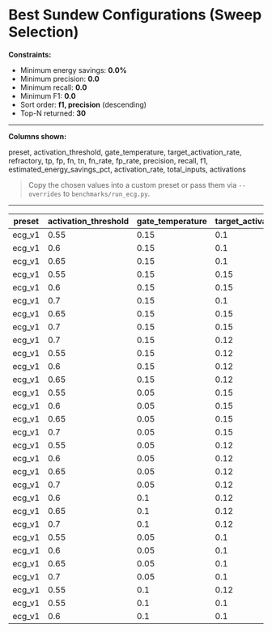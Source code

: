 # Best Sundew Configurations (Sweep Selection)

**Constraints:**

- Minimum energy savings: **0.0%**
- Minimum precision: **0.0**
- Minimum recall: **0.0**
- Minimum F1: **0.0**
- Sort order: **f1, precision** (descending)
- Top-N returned: **30**

---

**Columns shown:**

preset, activation_threshold, gate_temperature, target_activation_rate, refractory, tp, fp, fn, tn, fn_rate, fp_rate, precision, recall, f1, estimated_energy_savings_pct, activation_rate, total_inputs, activations

> Copy the chosen values into a custom preset or pass them via `--overrides` to `benchmarks/run_ecg.py`.

---

| preset | activation_threshold | gate_temperature | target_activation_rate | refractory | tp | fp | fn | tn | fn_rate | fp_rate | precision | recall | f1 | estimated_energy_savings_pct | activation_rate | total_inputs | activations |
|---|---|---|---|---|---|---|---|---|---|---|---|---|---|---|---|---|---|
| ecg_v1 | 0.55 | 0.15 | 0.1 | 0 | 409 | 2089 | 4744 | 42758 | 0.920629 | 0.0465806 | 0.163731 | 0.0793712 | 0.106914 |  |  | 50000 | 2498 |
| ecg_v1 | 0.6 | 0.15 | 0.1 | 0 | 409 | 2089 | 4744 | 42758 | 0.920629 | 0.0465806 | 0.163731 | 0.0793712 | 0.106914 |  |  | 50000 | 2498 |
| ecg_v1 | 0.65 | 0.15 | 0.1 | 0 | 409 | 2089 | 4744 | 42758 | 0.920629 | 0.0465806 | 0.163731 | 0.0793712 | 0.106914 |  |  | 50000 | 2498 |
| ecg_v1 | 0.55 | 0.15 | 0.15 | 0 | 410 | 2163 | 4743 | 42684 | 0.920435 | 0.0482307 | 0.159347 | 0.0795653 | 0.106135 |  |  | 50000 | 2573 |
| ecg_v1 | 0.6 | 0.15 | 0.15 | 0 | 410 | 2163 | 4743 | 42684 | 0.920435 | 0.0482307 | 0.159347 | 0.0795653 | 0.106135 |  |  | 50000 | 2573 |
| ecg_v1 | 0.7 | 0.15 | 0.1 | 0 | 406 | 2092 | 4747 | 42755 | 0.921211 | 0.0466475 | 0.16253 | 0.0787891 | 0.10613 |  |  | 50000 | 2498 |
| ecg_v1 | 0.65 | 0.15 | 0.15 | 0 | 409 | 2164 | 4744 | 42683 | 0.920629 | 0.0482529 | 0.158958 | 0.0793712 | 0.105876 |  |  | 50000 | 2573 |
| ecg_v1 | 0.7 | 0.15 | 0.15 | 0 | 409 | 2164 | 4744 | 42683 | 0.920629 | 0.0482529 | 0.158958 | 0.0793712 | 0.105876 |  |  | 50000 | 2573 |
| ecg_v1 | 0.7 | 0.15 | 0.12 | 0 | 403 | 2119 | 4750 | 42728 | 0.921793 | 0.0472495 | 0.159794 | 0.0782069 | 0.105016 |  |  | 50000 | 2522 |
| ecg_v1 | 0.55 | 0.15 | 0.12 | 0 | 402 | 2120 | 4751 | 42727 | 0.921987 | 0.0472718 | 0.159397 | 0.0780128 | 0.104756 |  |  | 50000 | 2522 |
| ecg_v1 | 0.6 | 0.15 | 0.12 | 0 | 402 | 2120 | 4751 | 42727 | 0.921987 | 0.0472718 | 0.159397 | 0.0780128 | 0.104756 |  |  | 50000 | 2522 |
| ecg_v1 | 0.65 | 0.15 | 0.12 | 0 | 402 | 2120 | 4751 | 42727 | 0.921987 | 0.0472718 | 0.159397 | 0.0780128 | 0.104756 |  |  | 50000 | 2522 |
| ecg_v1 | 0.55 | 0.05 | 0.15 | 0 | 383 | 1888 | 4770 | 42959 | 0.925674 | 0.0420987 | 0.168648 | 0.0743256 | 0.103179 |  |  | 50000 | 2271 |
| ecg_v1 | 0.6 | 0.05 | 0.15 | 0 | 383 | 1888 | 4770 | 42959 | 0.925674 | 0.0420987 | 0.168648 | 0.0743256 | 0.103179 |  |  | 50000 | 2271 |
| ecg_v1 | 0.65 | 0.05 | 0.15 | 0 | 383 | 1888 | 4770 | 42959 | 0.925674 | 0.0420987 | 0.168648 | 0.0743256 | 0.103179 |  |  | 50000 | 2271 |
| ecg_v1 | 0.7 | 0.05 | 0.15 | 0 | 383 | 1888 | 4770 | 42959 | 0.925674 | 0.0420987 | 0.168648 | 0.0743256 | 0.103179 |  |  | 50000 | 2271 |
| ecg_v1 | 0.55 | 0.05 | 0.12 | 0 | 361 | 1790 | 4792 | 43057 | 0.929944 | 0.0399135 | 0.167829 | 0.0700563 | 0.0988499 |  |  | 50000 | 2151 |
| ecg_v1 | 0.6 | 0.05 | 0.12 | 0 | 361 | 1790 | 4792 | 43057 | 0.929944 | 0.0399135 | 0.167829 | 0.0700563 | 0.0988499 |  |  | 50000 | 2151 |
| ecg_v1 | 0.65 | 0.05 | 0.12 | 0 | 361 | 1790 | 4792 | 43057 | 0.929944 | 0.0399135 | 0.167829 | 0.0700563 | 0.0988499 |  |  | 50000 | 2151 |
| ecg_v1 | 0.7 | 0.05 | 0.12 | 0 | 361 | 1790 | 4792 | 43057 | 0.929944 | 0.0399135 | 0.167829 | 0.0700563 | 0.0988499 |  |  | 50000 | 2151 |
| ecg_v1 | 0.6 | 0.1 | 0.12 | 0 | 366 | 1911 | 4787 | 42936 | 0.928973 | 0.0426115 | 0.160738 | 0.0710266 | 0.0985195 |  |  | 50000 | 2277 |
| ecg_v1 | 0.65 | 0.1 | 0.12 | 0 | 366 | 1911 | 4787 | 42936 | 0.928973 | 0.0426115 | 0.160738 | 0.0710266 | 0.0985195 |  |  | 50000 | 2277 |
| ecg_v1 | 0.7 | 0.1 | 0.12 | 0 | 366 | 1911 | 4787 | 42936 | 0.928973 | 0.0426115 | 0.160738 | 0.0710266 | 0.0985195 |  |  | 50000 | 2277 |
| ecg_v1 | 0.55 | 0.05 | 0.1 | 0 | 355 | 1722 | 4798 | 43125 | 0.931108 | 0.0383972 | 0.17092 | 0.0688919 | 0.0982019 |  |  | 50000 | 2077 |
| ecg_v1 | 0.6 | 0.05 | 0.1 | 0 | 355 | 1722 | 4798 | 43125 | 0.931108 | 0.0383972 | 0.17092 | 0.0688919 | 0.0982019 |  |  | 50000 | 2077 |
| ecg_v1 | 0.65 | 0.05 | 0.1 | 0 | 355 | 1722 | 4798 | 43125 | 0.931108 | 0.0383972 | 0.17092 | 0.0688919 | 0.0982019 |  |  | 50000 | 2077 |
| ecg_v1 | 0.7 | 0.05 | 0.1 | 0 | 355 | 1722 | 4798 | 43125 | 0.931108 | 0.0383972 | 0.17092 | 0.0688919 | 0.0982019 |  |  | 50000 | 2077 |
| ecg_v1 | 0.55 | 0.1 | 0.12 | 0 | 364 | 1913 | 4789 | 42934 | 0.929362 | 0.0426561 | 0.159859 | 0.0706385 | 0.0979812 |  |  | 50000 | 2277 |
| ecg_v1 | 0.55 | 0.1 | 0.1 | 0 | 348 | 1847 | 4805 | 43000 | 0.932467 | 0.0411845 | 0.158542 | 0.0675335 | 0.0947197 |  |  | 50000 | 2195 |
| ecg_v1 | 0.6 | 0.1 | 0.1 | 0 | 347 | 1848 | 4806 | 42999 | 0.932661 | 0.0412068 | 0.158087 | 0.0673394 | 0.0944475 |  |  | 50000 | 2195 |
